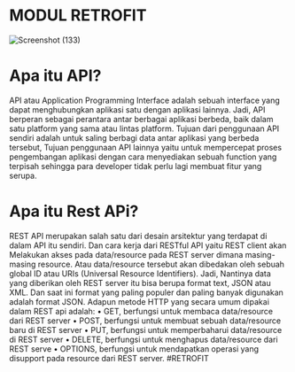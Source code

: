 # MODUL RETROFIT
![Screenshot (133)](https://user-images.githubusercontent.com/54672937/116637121-42bb8300-a98d-11eb-87df-41cb066ab6e8.png)
# Apa itu API?
API atau Application Programming Interface adalah sebuah interface yang dapat menghubungkan aplikasi satu dengan aplikasi lainnya. Jadi, API berperan sebagai perantara antar berbagai aplikasi berbeda, baik dalam satu platform yang sama atau lintas platform. Tujuan dari penggunaan API sendiri adalah untuk saling berbagi data antar aplikasi yang berbeda tersebut, Tujuan penggunaan API lainnya yaitu untuk mempercepat proses pengembangan aplikasi dengan cara menyediakan sebuah function yang terpisah sehingga para developer tidak perlu lagi membuat fitur yang serupa.
# Apa itu Rest APi?
REST API merupakan salah satu dari desain arsitektur yang terdapat di dalam API itu sendiri. Dan cara kerja dari RESTful API yaitu REST client akan Melakukan akses pada data/resource pada REST server dimana masing-masing resource. Atau data/resource tersebut akan dibedakan oleh sebuah global ID atau URIs (Universal Resource Identifiers).
Jadi, Nantinya data yang diberikan oleh REST server itu bisa berupa format text, JSON atau XML. Dan saat ini format yang paling populer dan paling banyak digunakan adalah format
JSON. Adapun metode HTTP yang secara umum dipakai dalam REST api adalah:
• GET, berfungsi untuk membaca data/resource dari REST server
• POST, berfungsi untuk membuat sebuah data/resource baru di REST server
• PUT, berfungsi untuk memperbaharui data/resource di REST server
• DELETE, berfungsi untuk menghapus data/resource dari REST serve
• OPTIONS, berfungsi untuk mendapatkan operasi yang disupport pada resource dari
REST server.
#RETROFIT
